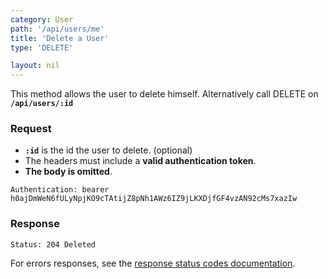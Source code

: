 ```yaml
---
category: User
path: '/api/users/me'
title: 'Delete a User'
type: 'DELETE'

layout: nil
---
```


This method allows the user to delete himself. Alternatively call DELETE on **`/api/users/:id`**

### Request

* **`:id`** is the id the user to delete. (optional)
* The headers must include a **valid authentication token**.
* **The body is omitted**.

```Authentication: bearer h0ajDmWeN6fULyNpjKO9cTAtijZ8pNh1AWz6IZ9jLKXDjfGF4vzAN92cMs7xazIw```

### Response

```Status: 204 Deleted```

For errors responses, see the [response status codes documentation](#response-status-codes).